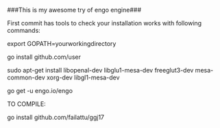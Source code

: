 ###This is my awesome try of engo engine###

First commit has tools to check your installation works with following commands:

export GOPATH=yourworkingdirectory

go install github.com/user

sudo apt-get install libopenal-dev libglu1-mesa-dev freeglut3-dev mesa-common-dev xorg-dev libgl1-mesa-dev

go get -u engo.io/engo


TO COMPILE:

go install github.com/failattu/ggj17
